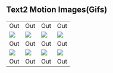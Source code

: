 ## Text2 Motion Images(Gifs) 


<table class="center">
      <tr >
      <td  style="border: none; text-align: center">Out </td>
      <td  style="border: none; text-align: center">Out</td>
      <td  style="border: none; text-align: center">Out</td>
      <td  style="border: none; text-align: center">Out</td>
      </tr>
      <tr>
      <td style="border: none"><img src="Results/3-character-design,-cyberpunk-tusun-kitten-wearing-astronaut-suit,-sci-fic,-realistic.gif"></td>
      <td style="border: none"><img src="Results/2-photo-of-coastline,-rocks,-storm-weather,-wind,-waves,-lightning,-8k.gif"></td>
      <td style="border: none"><img src="Results/1-close-up-photo-of-a-rabbit,-forest,-haze,-halation,-bloom,.gif"></td>
      <td style="border: none"><img src="Results/3-a-golden-labrador,-warm-vibrant-colours,-natural-lighting,-dappled-lighting,.gif"></td>
      </tr>
      <tr >
      <td  style="border: none; text-align: center">Out </td>
      <td  style="border: none; text-align: center">Out</td>
      <td  style="border: none; text-align: center">Out</td>
      <td  style="border: none; text-align: center">Out</td>
      </tr>
       <td style="border: none"><img src="Results/ezgif.com-video-to-gif.gif"></td>
      <td style="border: none"><img src="Results/ezgif.com-video-to-gif (3).gif"></td>
      <td style="border: none"><img src="Results/ezgif.com-video-to-gif (1).gif"></td>
      <td style="border: none"><img src="Results/ezgif.com-video-to-gif (2).gif"></td>
      </tr>
       <tr >
      <td  style="border: none; text-align: center">Out </td>
      <td  style="border: none; text-align: center">Out</td>
      <td  style="border: none; text-align: center">Out</td>
      <td  style="border: none; text-align: center">Out</td>
      </tr>
</table>

